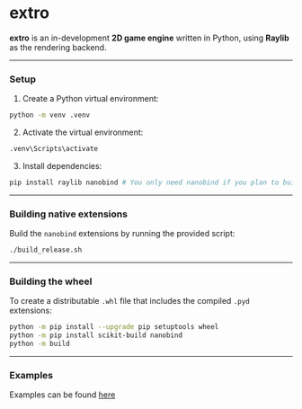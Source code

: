 # extro

**extro** is an in-development **2D game engine** written in Python, using **Raylib** as the rendering backend.

---

### Setup

1. Create a Python virtual environment:

```bash
python -m venv .venv
```

2. Activate the virtual environment:

```bash
.venv\Scripts\activate
```

3. Install dependencies:

```bash
pip install raylib nanobind # You only need nanobind if you plan to build the project!
```

---

### Building native extensions

Build the `nanobind` extensions by running the provided script:

```bash
./build_release.sh
```

---

### Building the wheel

To create a distributable `.whl` file that includes the compiled `.pyd` extensions:

```bash
python -m pip install --upgrade pip setuptools wheel
python -m pip install scikit-build nanobind
python -m build
```

---

### Examples

Examples can be found [here](https://github.com/Lanred-Dev/extro/tree/main/examples)
